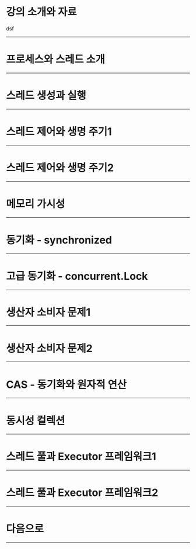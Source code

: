 # 강의 소개와 자료
dsf
****
# 프로세스와 스레드 소개

****
# 스레드 생성과 실행

****
# 스레드 제어와 생명 주기1

****
# 스레드 제어와 생명 주기2

****
# 메모리 가시성

****
# 동기화 - synchronized

****
# 고급 동기화 - concurrent.Lock

****
# 생산자 소비자 문제1

****
# 생산자 소비자 문제2

****
# CAS - 동기화와 원자적 연산

****
# 동시성 컬렉션

****
# 스레드 풀과 Executor 프레임워크1

****
# 스레드 풀과 Executor 프레임워크2

****
# 다음으로

****